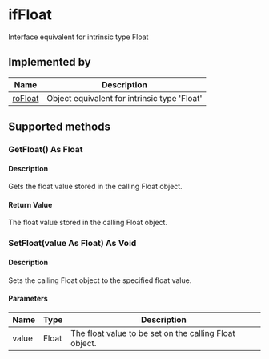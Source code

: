 ifFloat
=======

Interface equivalent for intrinsic type Float

Implemented by
--------------

| Name | Description |
| --- | --- |
| [roFloat](/docs/references/brightscript/components/rofloat.md "roFloat") | Object equivalent for intrinsic type 'Float' |

Supported methods
-----------------

### GetFloat() As Float

#### Description

Gets the float value stored in the calling Float object.

#### Return Value

The float value stored in the calling Float object.

### SetFloat(value As Float) As Void

#### Description

Sets the calling Float object to the specified float value.

#### Parameters

| Name | Type | Description |
| --- | --- | --- |
| value | Float | The float value to be set on the calling Float object. |